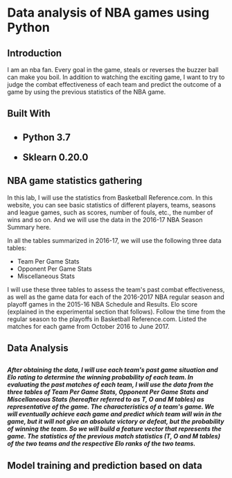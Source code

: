 <h1>Data analysis of NBA games using Python</h1>
<h2>Introduction</h2>
<p>I am an nba fan. Every goal in the game, steals or reverses the buzzer ball can make you boil. 
In addition to watching the exciting game, I want to try to judge the combat effectiveness of each team 
and predict the outcome of a game by using the previous statistics of the NBA game.</p>
<h2>Built With<h2>
  <p>
  <ul>
    <li><p><frot size =1>Python 3.7</p></li>
    <li><p><frot size =1>Sklearn 0.20.0</p></li>
    </ul></p>
 <h2>NBA game statistics gathering</h2>
  <p>
    In this lab, I will use the statistics from Basketball Reference.com. In this website, you can see basic statistics of different players, teams, seasons and league games, such as scores, number of fouls, etc., the number of wins and so on. And we will use the data in the 2016-17 NBA Season Summary here.</p>
  <p>In all the tables summarized in 2016-17, we will use the following three data tables:
  <ul>
  <li>Team Per Game Stats</li>
    <li>Opponent Per Game Stats</li>
    <li>Miscellaneous Stats</li>
  </ul>
  I will use these three tables to assess the team's past combat effectiveness, as well as the game data for each of the 2016-2017 NBA regular season and playoff games in the 2015-16 NBA Schedule and Results. Elo score (explained in the experimental section that follows). Follow the time from the regular season to the playoffs in Basketball Reference.com. Listed the matches for each game from October 2016 to June 2017.
  </p>
 <h2>Data Analysis<h2>
  <h5>After obtaining the data, I will use each team's past game situation and Elo rating to determine the winning probability of each team. In evaluating the past matches of each team, I will use the data from the three tables of Team Per Game Stats, Opponent Per Game Stats and Miscellaneous Stats (hereafter referred to as T, O and M tables) as representative of the game. The characteristics of a team's game. We will eventually achieve each game and predict which team will win in the game, but it will not give an absolute victory or defeat, but the probability of winning the team. So we will build a feature vector that represents the game. The statistics of the previous match statistics (T, O and M tables) of the two teams and the respective Elo ranks of the two teams.
  </h5>
<h2>Model training and prediction based on data</h2>
  
